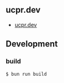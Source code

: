 ## ucpr.dev

- [ucpr.dev](https://ucpr.dev)

## Development

### build

```bash
$ bun run build
```
